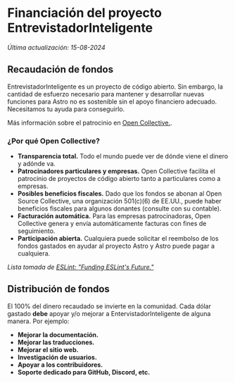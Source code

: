 # Financiación del proyecto EntrevistadorInteligente

_Última actualización: 15-08-2024_

## Recaudación de fondos

EntrevistadorInteligente es un proyecto de código abierto. Sin
embargo, la cantidad de esfuerzo necesario para mantener y desarrollar nuevas
funciones para Astro no es sostenible sin el apoyo financiero adecuado.
Necesitamos tu ayuda para conseguirlo.

Más información sobre el patrocinio en [Open Collective.](https://opencollective.com/astrodotbuild).

### ¿Por qué Open Collective?

- **Transparencia total.** Todo el mundo puede ver de dónde viene el dinero y adónde va.
- **Patrocinadores particulares y empresas.** Open Collective facilita el patrocinio de proyectos de código abierto tanto a particulares como a empresas.
- **Posibles beneficios fiscales.** Dado que los fondos se abonan al Open Source Collective, una organización 501(c)(6) de EE.UU., puede haber beneficios fiscales para algunos donantes (consulte con su contable).
- **Facturación automática.** Para las empresas patrocinadoras, Open Collective genera y envía automáticamente facturas con fines de seguimiento.
- **Participación abierta.** Cualquiera puede solicitar el reembolso de los fondos gastados en ayudar al proyecto Astro y Astro puede pagar a cualquiera.

_Lista tomada de [ESLint: "Funding ESLint's Future."](https://eslint.org/blog/2019/02/funding-eslint-future)_

## Distribución de fondos

El 100% del dinero recaudado se invierte en la comunidad. Cada dólar gastado **debe** apoyar y/o mejorar a EntervistadorInteligente de alguna manera. Por ejemplo:

- **Mejorar la documentación.**
- **Mejorar las traducciones.**
- **Mejorar el sitio web.**
- **Investigación de usuarios.**
- **Apoyar a los contribuidores.**
- **Soporte dedicado para GitHub, Discord, etc.**
